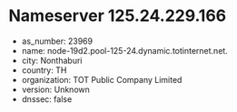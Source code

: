# Nameserver 125.24.229.166

* as_number: 23969
* name: node-19d2.pool-125-24.dynamic.totinternet.net.
* city: Nonthaburi
* country: TH
* organization: TOT Public Company Limited
* version: Unknown
* dnssec: false
